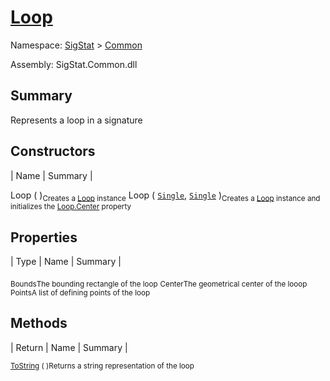 # [Loop](./Loop.md)

Namespace: [SigStat]() > [Common](./README.md)

Assembly: SigStat.Common.dll

## Summary
Represents a loop in a signature

## Constructors

| Name | Summary | 

Loop (  )<sub>Creates a [Loop](https://github.com/hargitomi97/sigstat/blob/master/docs/md/SigStat/Common/Loop.md) instance</sub>
Loop ( [`Single`](https://docs.microsoft.com/en-us/dotnet/api/System.Single), [`Single`](https://docs.microsoft.com/en-us/dotnet/api/System.Single) )<sub>Creates a [Loop](https://github.com/hargitomi97/sigstat/blob/master/docs/md/SigStat/Common/Loop.md) instance and initializes the [Loop.Center](https://github.com/hargitomi97/sigstat/blob/master/docs/md/SigStat/Common/Loop.md) property</sub>


## Properties

| Type | Name | Summary | 

<sub>Bounds</sub><sub>The bounding rectangle of the loop</sub>
<sub>Center</sub><sub>The geometrical center of the looop</sub>
<sub>Points</sub><sub>A list of defining points of the loop</sub>


## Methods

| Return | Name | Summary | 

<sub>[ToString](./Methods/Loop-100663342.md) (  )</sub><sub>Returns a string representation of the loop</sub>


